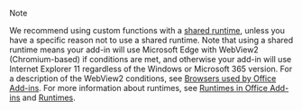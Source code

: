 >[!NOTE]
> We recommend using custom functions with a [shared runtime](..testing/runtimes.md#shared-runtime), unless you have a specific reason not to use a shared runtime. Note that using a shared runtime means your add-in will use Microsoft Edge with WebView2 (Chromium-based) if conditions are met, and otherwise your add-in will use Internet Explorer 11 regardless of the Windows or Microsoft 365 version. For a description of the WebView2 conditions, see [Browsers used by Office Add-ins](../concepts/browsers-used-by-office-web-add-ins.md). For more information about runtimes, see [Runtimes in Office Add-ins](../testing/runtimes.md) and [Runtimes](/javascript/api/manifest/runtimes).